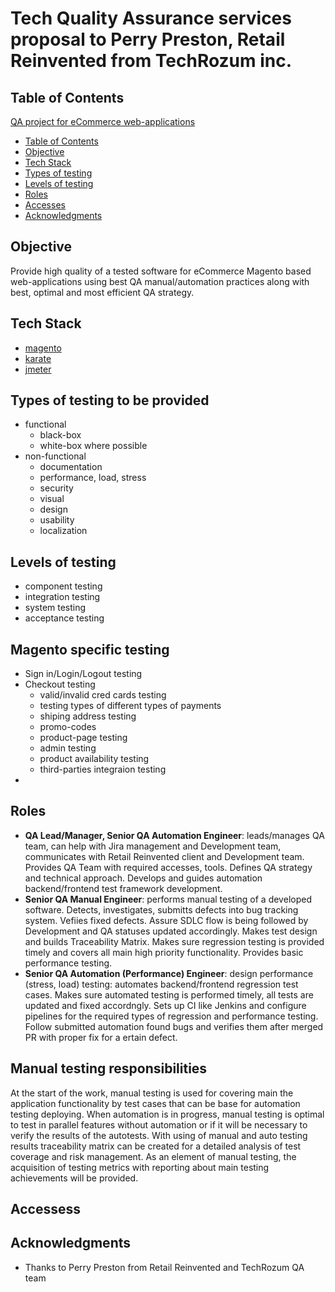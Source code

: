 # Tech Quality Assurance services proposal to Perry Preston, Retail Reinvented from TechRozum inc.


## Table of Contents
[QA project for eCommerce web-applications](#QA-project-for-eCommerce-web-applications)
  - [Table of Contents](#table-of-contents)
  - [Objective](#objective)
  - [Tech Stack](#tech-stack)
  - [Types of testing](#types-of-testing-to-be-provided)
  - [Levels of testing](#levels-of-testing-to-be-provided)
  - [Roles](#roles)
  - [Acсesses](#accesses)
  - [Acknowledgments](#acknowledgments)

## Objective
Provide high quality of a tested software for eCommerce Magento based web-applications using best QA manual/automation practices along with best, optimal and most efficient QA strategy.

## Tech Stack
- [magento](https://magento.com/)
- [karate](https://github.com/intuit/karate)
- [jmeter](https://jmeter.apache.org)

## Types of testing to be provided
 - functional
    * black-box
    * white-box where possible
 - non-functional
    * documentation
    * performance, load, stress
    * security
    * visual
    * design
    * usability
    * localization

## Levels of testing
  - component testing
  - integration testing
  - system testing
  - acceptance testing


## Magento specific testing
  - Sign in/Login/Logout testing
  - Checkout testing 
      * valid/invalid cred cards testing
      * testing types of different types of payments
      * shiping address testing
      * promo-codes
      * product-page testing
      * admin testing
      * product availability testing
      * third-parties integraion testing
  - 

## Roles
- **QA Lead/Manager, Senior QA Automation Engineer**: leads/manages QA team, can help with Jira management and Development team, communicates with Retail Reinvented client and Development team. Provides QA Team with required accesses, tools. Defines QA strategy and technical approach. Develops and guides automation backend/frontend test framework development. 
- **Senior QA Manual Engineer**: performs manual testing of a developed software. Detects, investigates, submitts defects into bug tracking system. Vefiies fixed defects. Assure SDLC flow is being followed by Development and QA statuses updated accordingly. Makes test design and builds Traceability Matrix. Makes sure regression testing is provided timely and covers all main high priority functionality. Provides basic performance testing.
- **Senior QA Automation (Performance) Engineer**: design performance (stress, load) testing: automates backend/frontend regression test cases. Makes sure automated testing is performed timely, all tests are updated and fixed accordngly. Sets up CI like Jenkins and configure pipelines for the required types of regression and performance testing. Follow submitted automation found bugs and verifies them after merged PR with proper fix for a ertain defect. 


## Manual testing responsibilities
At the start of the work, manual testing is used for covering main the application functionality by test cases that can be base for automation testing deploying. When automation is in progress, manual testing is optimal to test in parallel features without automation or if it will be necessary to verify the results of the autotests. With using of manual and auto testing results traceability matrix can be created for a detailed analysis of test coverage and risk management. As an element of manual testing, the acquisition of testing metrics with reporting about main testing achievements will be provided.  

## Accessess


## Acknowledgments

* Thanks to Perry Preston from Retail Reinvented and TechRozum QA team
